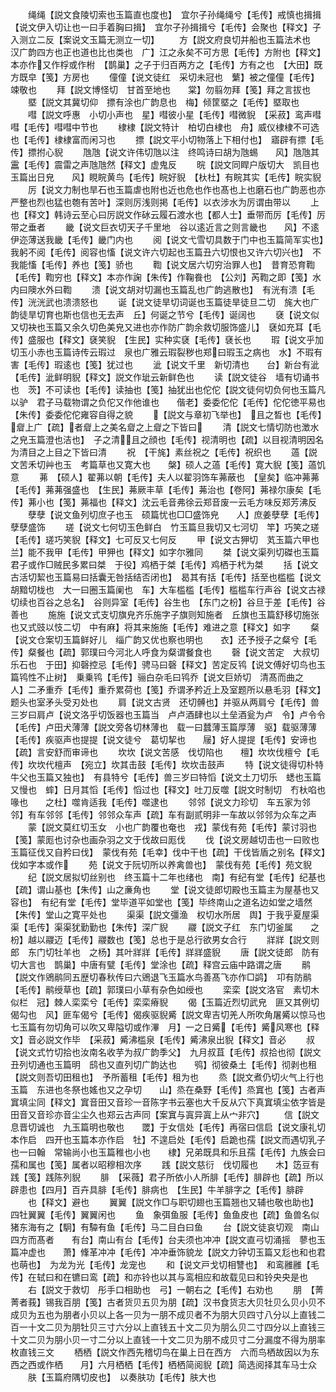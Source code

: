 <!-- { "loadSidebar": true } -->
　　绳绳【説文食陵切索也玉篇直也度也】　宜尔子孙绳绳兮【毛传】戒慎也揖揖【说文伊入切让也一曰手着胸曰揖】　宜尔子孙揖揖兮【毛传】会聚也【释文】子入测立二反【案说文玉篇无测立一切】
　　方【説文府良切并船也玉篇法术也　汉广韵四方也正也道也比也类也　广】江之永矣不可方思【毛传】方附也【释文】本亦作又作桴或作柎　【鹊巢】之子于归百两方之【毛传】方有之也　【大田】既方既皁【笺】方房也
　　僮僮【说文徒红　采切未冠也　蘩】被之僮僮【毛传】竦敬也
　　拜【説文博怪切　甘首至地也　　棠】勿翦勿拜【笺】拜之言拔也
　　塈【説文其冀切仰　摽有涂也广韵息也　梅】倾筐塈之【毛传】塈取也
　　嘒【説文呼惠　小切小声也　星】嘒彼小星【毛传】嘒微貎　【采菽】鸾声嘒嘒【毛传】嘒嘒中节也
　　棣棣【説文特计　柏切白棣也　舟】威仪棣棣不可选也【毛传】棣棣富而闲习也
　　摽【説文平小切物落上下相付也】　寤辟有摽【毛传】摽拊心貎
　　虺虺【说文许伟切虺以注　终鸣诗曰胡为虺蜴　　风】虺虺其靁【毛传】震雷之声虺虺然【释文】虚鬼反
　　晥【説文同睅户版切大　凯目也玉篇出日皃　　风】睍睆黄鸟【毛传】睆好貎　【杕杜】有睆其实【毛传】睆实貎
　　厉【说文力制也旱石也玉篇虐也附也近也危也作也髙也上也磨石也广韵恶也亦严整也烈也猛也匏有苦叶】深则厉浅则掲【毛传】以衣涉水为厉谓由带以
　　上也【释文】韩诗云至心曰厉説文作砅云履石渡水也【都人士】垂带而厉【毛传】厉带之垂者
　　畿【说文巨衣切天子千里地　谷以逺近言之则言畿也　　风】不逺伊迩薄送我畿【毛传】畿门内也
　　阅【说文弋雪切具数于门中也玉篇简军实也】　我躬不阅【毛传】阅容也慉【说文许六切起也玉篇丑六切恨也又许六切兴也】　不我能慉【毛传】养也【笺】骄也
　　鞫【说文居六切穷治罪人也】　昔育恐育鞫【毛传】鞫穷也【释文】本亦作諊【朱传】作鞠飬也　【公刘】芮鞫之即【笺】水内曰隩水外曰鞫
　　溃【说文胡对切漏也玉篇乱也广韵逃散也】　有洸有溃【毛传】洸洸武也溃溃怒也
　　诞【说文徒旱切词诞也玉篇徒旱徒旦二切　旄大也广韵徒旱切育也斯也信也无去声　丘】何诞之节兮【毛传】诞阔也
　　褎【说文似又切袂也玉篇又余久切色美皃又进也亦作防广韵余救切服饰盛儿】　褎如充耳【毛传】盛服也【释文】褎笑貎　【生民】实种实褎【毛传】褎长也
　　瑕【说文乎加切玉小赤也玉篇诗传云瑕过　泉也广雅云瑕裂秽也郑曰瑕玉之病也　水】不瑕有害【毛传】瑕逺也【笺】犹过也
　　泚【说文千里　新切清也　　台】新台有泚【毛传】泚鲜明貎【释文】説文作玼云新鲜色也
　　读【説文徒谷　墙有切诵书也　茨】不可读也【毛传】读抽也【笺】抽犹出也佗佗【説文徒何切负何也玉篇凡以驴　君子马载物谓之负佗又作他谁也　　偕老】委委佗佗【毛传】佗佗徳平易也【朱传】委委佗佗雍容自得之貌
　　【説文与章初飞举也】　且之晳也【毛传】睂上广【疏】者睂上之美名睂之上睂之下皆曰
　　清【説文七情切防也澂水之皃玉篇澄也洁也】　子之清且之顔也【毛传】视清明也【疏】以目视清明因名为清目之上目之下皆曰清
　　祝　【干旄】素丝祝之【毛传】祝织也
　　薖【説文苦禾切艸也玉　考篇草也又寛大也　　槃】硕人之薖【毛传】寛大貎【笺】薖饥意
　　茀　【硕人】翟茀以朝【毛传】夫人以翟羽饰车茀蔽也　【皇矣】临冲茀茀【毛传】茀茀强盛也　【生民】茀厥丰草【毛传】茀治也【卷阿】茀禄尔康矣【毛传】茀小也【笺】茀福也【释文】沈云毛音弗徐云郑音废一云毛方味反郑芳沸反
　　孽孽【说文鱼列切庶子也玉　硕篇忧也□□盛饰皃　　人】庶姜孽孽【毛传】孽孽盛饰
　　瑳【说文七何切玉色鲜白　竹玉篇旦我切又七河切　竿】巧笑之瑳【毛传】瑳巧笑貎【释文】七可反又七何反
　　甲【说文古狎切　芄玉篇六甲也　兰】能不我甲【毛传】甲狎也【释文】如字尔雅同
　　桀【说文渠列切磔也玉篇　君子或作□贼民多累曰桀　于役】鸡栖于桀【毛传】鸡栖于杙为桀
　　括【说文古活切絜也玉篇易曰括囊无咎括结否闭也】　曷其有括【毛传】括至也槛槛【说文胡黯切栊也　大一曰圈玉篇阑也　车】大车槛槛【毛传】槛槛车行声谷【说文古禄切续也百谷之总名】　谷则异室【毛传】谷生也　【东门之枌】谷旦于差【毛传】谷善也
　　施施【说文式支切旗皃齐乐施字子旗则知施者　丘旗也玉篇舒移切施张也又式豉以忮二切　中有麻】将其来施施【毛传】难进之意【释文】如字
　　粲【说文仓案切玉篇鲜好儿　缁广韵又优也察也明也　　衣】还予授子之粲兮【毛传】粲餐也【疏】郭璞曰今河北人呼食为粲谓餐食也
　　磬【说文苦定　大叔切乐石也　于田】抑磬控忌【毛传】骋马曰磬【释文】苦定反鸨【说文傅好切鸟也玉篇鸨性不止树】　乗乗鸨【毛传】骊白杂毛曰鸨乔【说文巨娇切　清髙而曲之　　人】二矛重乔【毛传】重乔累荷也【笺】乔谓矛矜近上及室题所以悬毛羽【释文】题头也室矛头受刃处也
　　肩【说文古贤　还切髆也】并驱从两肩兮【毛传】兽三岁曰肩卢【说文洛乎切饭器也玉篇当　卢卢酒肆也以土垒酒瓮为卢　令】卢令令【毛传】卢田犬薄薄【説文旁各切林薄也　载一曰蠺薄玉篇厚薄　驱】载驱薄薄【毛传】疾驱声也提提【说文徒兮　葛切挈也　　屦】好人提提【毛传】安谛也【疏】言安舒而审谛也
　　坎坎【说文苦感　伐切陷也　　檀】坎坎伐檀兮【毛传】坎坎代檀声　【宛立】坎其击鼓【毛传】坎坎击鼓声
　　特【说文徒得切朴特牛父也玉篇又独也】　有县特兮【毛传】兽三岁曰特慆【说文土刀切乐　蟋也玉篇又慢也　蟀】日月其慆【毛传】慆过也【释文】吐刀反噬【説文时制切　冇杕啗也喙也　　之杜】噬肯适我【毛传】噬逮也
　　邻邻【说文力珍切　车五家为邻　　邻】有车邻邻【毛传】邻邻众车声【疏】车有副贰明非一车故以邻邻为众车之声
　　蒙【説文莫红切玉女　小也广韵覆也奄也　戎】蒙伐有苑【毛传】蒙讨羽也【笺】蒙厖也讨杂也画杂羽之文于伐故曰厖伐
　　伐【说文房越切击也一曰败也玉篇征伐又自矜曰伐】　蒙伐有苑【毛幸】伐中干也【疏】干伐皆盾之别名【释文】伐如字本或作
　　苑【说文于阮切所以养禽兽也】　蒙伐有苑【毛传】苑文貎
　　纪【説文居拟切丝别也　终玉篇十二年也绪也　南】有纪有堂【毛传】纪基也【疏】谓山基也【朱传】山之亷角也
　　堂【说文徒郎切殿也玉篇主为屋基也又容也】　有纪有堂【毛传】堂毕道平如堂也【笺】毕终南山之道名边如堂之墙然【朱传】堂山之寛平处也
　　渠渠【説文彊渔　权切水所居　舆】于我乎夏屋渠渠【毛传】渠渠犹勤勤也【朱传】深广貎
　　鬷【説文子红　东门切釜属　　之枌】越以鬷迈【毛传】鬷数也【笺】总也于是总行欲男女合行
　　牂牂【説文则郎　东门切牡羊也　之杨】其叶牂牂【毛传】牂牂盛貎
　　唐【説文徒郎　防有切大言也　鹊巢】中唐有甓【毛传】堂涂也【疏】释宫云庙中路谓之唐
　　鹝【説文作鶂鹝同五歴切春秋传曰六鶂退飞玉篇水鸟善髙飞亦作□鹢】　卭有防鹝【毛传】鹝绶草也【疏】郭璞曰小草有杂色如绶也
　　栾栾【説文洛官　素切木似栏　冠】棘人栾栾兮【毛传】栾栾瘠貎
　　偈【玉篇近烈切武皃　匪又其例切偈勾也　风】匪车偈兮【毛传】偈疾驱貎觱【説文卑吉切羌人所吹角屠觱以惊马也　七玉篇有勿切角可以吹又卑隘切或作滭　月】一之日觱【毛传】觱风寒也【释文】音必説文作毕　【采菽】觱沸槛泉【毛传】觱沸泉出貎【释文】音必
　　叔【说文式竹切拾也汝南名收芋为叔广韵季父】　九月叔苴【毛传】叔拾也彻【説文丑列切通也玉篇明　鸱也又直列切广韵达也　　鸮】彻彼桑土【毛传】彻剥也租【説文则吾切田租也】　予所蓄租【毛传】租为也
　　烝【説文煮仍切火气上行也玉篇　东进也冬祭也媱也又之孕切　　山】烝在桑野【毛传】烝窴也【笺】古者声窴填尘同【释文】窴音田又音珍一音陈字书云塞也大千反从穴下真窴填尘依字皆是田音又音珍亦音尘尘久也郑云古声同【案窴与寘异寘上从宀非穴】
　　信【説文息晋切诚也　九玉篇明也敬也　　罭】于女信处【毛传】再宿曰信启【说文康礼切本作启　四开也玉篇本亦作启　牡】不遑启处【毛传】启跪也孺【説文而遇切乳子也一曰翰　常输尚小也玉篇稚也小也　　棣】兄弟既具和乐且孺【毛传】九族会曰　孺和属也【笺】属者以昭穆相次序
　　践【説文慈衍　伐切履也　　木】笾豆有践【笺】践陈列貎
　　腓　【采薇】君子所依小人所腓【毛传】腓辟也【疏】所以辟患也【四月】百卉具腓【毛传】腓病也　【生民】牛羊腓字之【毛传】腓辟
　　也【释文】避也
　　翼翼【説文作□与职切翅也玉篇翘也又辅也敬也助也】　四牡翼翼【毛传】翼翼闲也
　　鱼　象弭鱼服【毛传】鱼鱼皮也【疏】鱼兽名似猪东海有之【駉】有驔有鱼【毛传】马二目白曰鱼
　　台【説文徒哀切观　南山四方而髙者　　有台】南山有台【毛传】台夫须也冲冲【説文直弓切涌摇　蓼也玉篇冲虚也　　萧】鞗革冲冲【毛传】冲冲垂饰貌龙【説文力钟切玉篇又尨也和也君也萌也】　为龙为光【毛传】龙宠也
　　和【说文戸戈切相讐也】　和鸾雝雝【毛传】在轼曰和在镳曰鸾【疏】和亦铃也以其与鸾相应和故载见曰和铃央央是也
　　右【説文于救切　彤手口相助也　弓】一朝右之【毛传】右劝也
　　朋　【菁菁者莪】锡我百朋【笺】古者货贝五贝为朋【疏】汉书食货志大贝牡贝么贝小贝不成贝为五也为朋者小贝以上各一贝为一朋不成贝者不为朋大贝四寸八分以上直钱二百一十文二贝为朋牡贝三寸六分以上直钱五十文二贝为朋么贝二寸四分以上直钱三十文二贝为朋小贝一寸二分以上直钱一十文二贝为朋不成贝寸二分漏度不得为朋率枚直钱三文
　　栖栖【説文作西先稽切鸟在巢上日在西方　六而鸟栖故因以为东西之西或作栖　　月】六月栖栖【毛传】栖栖简阅貎【疏】简选阅择其车马士众
　　肤【玉篇府隅切皮也】　以奏肤功【毛传】肤大也

